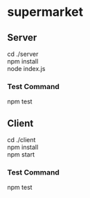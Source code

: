 # supermarket

## Server
cd ./server
<br />
npm install 
<br />
node index.js

### Test Command
npm test

## Client

cd ./client
<br />
npm install
<br />
npm start

### Test Command
npm test
